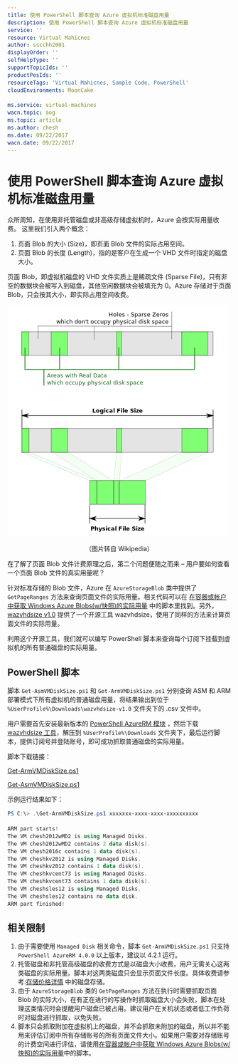 ```yaml
---
title: 使用 PowerShell 脚本查询 Azure 虚拟机标准磁盘用量
description: 使用 PowerShell 脚本查询 Azure 虚拟机标准磁盘用量
service: ''
resource: Virtual Mahicnes
author: sscchh2001
displayOrder: ''
selfHelpType: ''
supportTopicIds: ''
productPesIds: ''
resourceTags: 'Virtual Mahicnes, Sample Code, PowerShell'
cloudEnvironments: MoonCake

ms.service: virtual-machines
wacn.topic: aog
ms.topic: article
ms.author: chesh
ms.date: 09/22/2017
wacn.date: 09/22/2017
---
```

# 使用 PowerShell 脚本查询 Azure 虚拟机标准磁盘用量

众所周知，在使用非托管磁盘或非高级存储虚拟机时，Azure 会按实际用量收费。
这里我们引入两个概念：

1. 页面 Blob 的大小 (Size)，即页面 Blob 文件的实际占用空间。
2. 页面 Blob 的长度 (Length)，指的是客户在生成一个 VHD 文件时指定的磁盘大小。

页面 Blob，即虚拟机磁盘的 VHD 文件实质上是稀疏文件 (Sparse File)，只有非空的数据块会被写入到磁盘，其他空闲数据块会被填充为 0。Azure 存储对于页面 Blob，只会按其大小，即实际占用空间收费。

![01](media/aog-sample-code-virtual-machines-query-standard-disk-usage-via-powershell/01.png)
<center>（图片转自 Wikipedia）</center>

在了解了页面 Blob 文件计费原理之后，第二个问题便随之而来 – 用户要如何查看一个页面 Blob 文件的真实用量呢？

针对标准存储的 Blob 文件，Azure 在 `AzureStorageBlob` 类中提供了 `GetPageRanges` 方法来查询页面文件的实际用量。相关代码可以在 [在容器或帐户中获取 Windows Azure Blobs(w/快照)的实际用量](https://gallery.technet.microsoft.com/scriptcenter/Get-Billable-Size-of-32175802) 中的脚本里找到。另外，[wazvhdsize v1.0](https://github.com/sandrinodimattia/WindowsAzure-VhdSize/releases) 提供了一个开源工具 wazvhdsize，使用了同样的方法来计算页面文件的实际用量。

利用这个开源工具，我们就可以编写 PowerShell 脚本来查询每个订阅下挂载到虚拟机的所有普通磁盘的实际用量。

## PowerShell 脚本

脚本 `Get-AsmVMDiskSize.ps1` 和 `Get-ArmVMDiskSize.ps1` 分别查询 ASM 和 ARM 部署模式下所有虚拟机的普通磁盘用量，将结果输出到位于 `%UserProfile%\Downloads\wazvhdsize-v1.0` 文件夹下的 .csv 文件中。

用户需要首先安装最新版本的 [PowerShell AzureRM 模块](https://docs.microsoft.com/zh-cn/powershell/azure/install-azurerm-ps?view=azurermps-4.3.1) ，然后下载 [wazvhdsize 工具](https://github.com/sandrinodimattia/WindowsAzure-VhdSize/releases)，解压到 `%UserProfile%\Downloads` 文件夹下，最后运行脚本，提供订阅号并登陆账号，即可成功抓取普通磁盘的实际用量。

脚本下载链接：

[Get-ArmVMDiskSize.ps1](https://github.com/wacn/AOG-CodeSample/blob/master/PowerShell/Get-ArmVMDiskSize.ps1)

[Get-AsmVMDiskSize.ps1](https://github.com/wacn/AOG-CodeSample/blob/master/PowerShell/Get-AsmVMDiskSize.ps1)

示例运行结果如下：

```PowerShell
PS C:\> .\Get-ArmVMDiskSize.ps1 xxxxxxx-xxxx-xxxx-xxxxxxxxxx

ARM part starts!
The VM chesh2012wMD2 is using Managed Disks.
The VM chesh2012wMD2 contains 2 data disk(s).
The VM chesh2016c contains 1 data disk(s).
The VM cheshkv2012 is using Managed Disks.
The VM cheshkv2012 contains 1 data disk(s).
The VM cheshkvcent73 is using Managed Disks.
The VM cheshkvcent73 contains 1 data disk(s).
The VM cheshsles12 is using Managed Disks.
The VM cheshsles12 contains no data disk.
ARM part finished! 
```

## 相关限制

1. 由于需要使用 `Managed Disk` 相关命令，脚本 `Get-ArmVMDiskSize.ps1` 只支持 `PowerShell AzureRM 4.0.0` 以上版本，建议以 4.2.1 运行。
2. 托管磁盘和非托管高级磁盘的收费方式是以磁盘大小收费，用户无需关心这两类磁盘的实际用量。脚本对这两类磁盘只会显示页面文件长度。具体收费请参考:[存储价格详情](https://www.azure.cn/pricing/details/storage/) 中的磁盘存储。
3. 由于 `AzureStorageBlob` 类的 `GetPageRanges` 方法在执行时需要抓取页面 Blob 的实际大小，在有正在进行的写操作时抓取磁盘大小会失败，脚本在处理这类情况时会提醒用户磁盘已被占用。建议用户在关机状态或者低工作负荷时对磁盘进行抓取，以免失败。
4. 脚本只会抓取附加在虚拟机上的磁盘，并不会抓取未附加的磁盘，所以并不能用来评估订阅中所有存储账号的所有页面文件大小。如果用户需要对存储账号的计费空间进行评估，请使用[在容器或帐户中获取 Windows Azure Blobs(w/快照)的实际用量](https://gallery.technet.microsoft.com/scriptcenter/Get-Billable-Size-of-32175802)中的脚本。